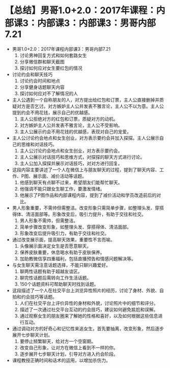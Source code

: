 # 【总结】男哥1.0+2.0：2017年课程：内部课3：内部课3：内部课3：男哥内部7.21

-   男哥1.0+2.0：2017年课程内部课3：男哥内部7.21
    1.  讨论男神回复方式和如何套路女生
    2.  分享微信群和聊天截图
    3.  探讨如何应对女生要红包的情况
-   讨论约会和聊天技巧
    1.  讨论约会时间和地点
    2.  分享健身话题聊天内容
    3.  探讨如何应对不了解情况的人
-   主人公遇到一个自称朋友的人，对方提出给红包和订票，主人公直接删掉并质疑对方是否乞讨。对方嫉妒主人公并发表不雅言论，主人公不以为意。主人公提到约会不用花钱，展示自己的优越感。
    1.  主人公拒绝对方的红包和订票，质疑对方的动机。
    2.  对方嫉妒主人公并发表不雅言论，主人公不受影响。
    3.  主人公展示约会不用花钱的优越感，表现对自己的宠爱。
-   主人公讨论约会地点和女生创业，对方表示要约会并加入探探。主人公展示自己的思维和对话技巧。
    1.  主人公讨论约会地点和女生创业，对方表示要约会。
    2.  主人公展示对话技巧和思维方式，对探探的聊天方式进行讨论。
    3.  主人公加入探探并展示对话技巧，对对方进行回复。
-   这段内容主要讲述了一个人在微信上与朋友聊天的过程，提到了聊天内容、工作、P图、展示面、减价活动等话题。
    1.  他感到聊天有点聊不过来，希望朋友们能帮忙聊天。
    2.  他强调不能只跟女生聊工作，要激发情绪。
    3.  他展示了P图作品和内部课程内容，提到了减价活动和学员改造前后的对比。
-   男人形象重要，不需帅但需整洁。改变形象只需简单步骤，如整理头发、穿搭得体、清洁面部等。形象改变后，吸引力提升，有助于交往和社交。
    1.  男人形象不需帅，但需整洁。
    2.  简单步骤改变形象，如整理头发、穿搭得体、清洁面部。
    3.  形象改变后提升吸引力，有助于交往和社交。
-   通过改变展示面，提高聊天效果，重要性不言而喻。
    1.  头像展示面决定女生是否愿意聊天。
    2.  保养皮肤重要，休息喝水有助于皮肤保养。
    3.  加助教微信享四重福利，包括直播预告和情感问题解决等。
-   与女生聊天需注意话题选择，不能只聊兴趣爱好。
    1.  聊两性话题有助于超越友谊区。
    2.  聊完性话题后需转向工作生活话题。
    3.  150个话题资料可帮助聊天时找到话题。
-   这段描述了一个人在社交平台上浏览异性照片的经历，讨论了身材、外貌、自拍和约会技巧等话题。
    1.  人们在社交平台上评价异性的身材和外貌，讨论照片中的细节和评分。
    2.  描述了一次通过社交平台互动的约会技巧，建议如何避免尴尬和误解。
    3.  通过观察女生的朋友圈来了解她的性格和喜好，以及如何根据这些信息进行互动。
-   通过调动对方的好奇心和记忆性来追女生，首先要抽离，改变形象，然后逐步展开七步聊天计划。
    1.  要停止频繁聊天，给对方一个空窗期。
    2.  改变自己形象，让对方在微信上看到不一样的你。
    3.  逐步展开七步聊天计划，引导对方进入约会阶段。
-   课程教授正确时间和话术的运用，以增加杀伤力。